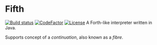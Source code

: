 # Fifth
[![Build status](https://ci.appveyor.com/api/projects/status/github/cschladetsch/fifth-lang?svg=true)](https://ci.appveyor.com/project/cschladetsch/fifth-lang)
[![CodeFactor](https://www.codefactor.io/repository/github/cschladetsch/fifth-lang/badge)](https://www.codefactor.io/repository/github/cschladetsch/fifth-lang)
[![License](https://img.shields.io/github/license/cschladetsch/fifth-lang.svg?label=License&maxAge=86400)](LICENSE.txt)
A Forth-like interpreter written in Java.

Supports concept of a *continuation*, also known as a *fibre*.

